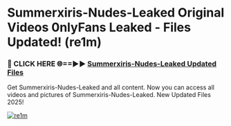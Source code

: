 # Summerxiris-Nudes-Leaked Original Videos 0nlyFans Leaked - Files Updated! (re1m)

<h3>🔴 CLICK HERE 🌐==►► <a href="https://tinyurl.com/4mcuefdz" rel="nofollow">Summerxiris-Nudes-Leaked Updated Files</a></h3>

Get Summerxiris-Nudes-Leaked and all content. Now you can access all videos and pictures of Summerxiris-Nudes-Leaked. New Updated Files 2025!

[![re1m](https://i.imgur.com/StAQSOY.gif)](https://tinyurl.com/4mcuefdz)
